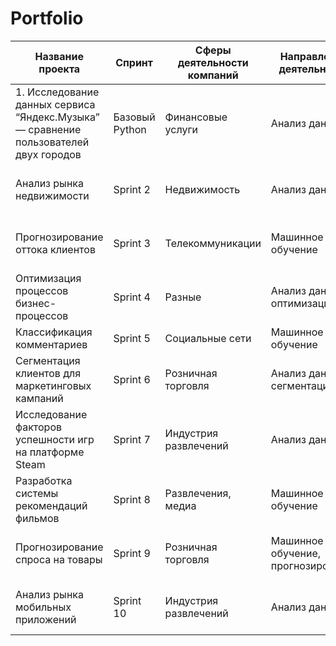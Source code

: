 # Portfolio

| Название проекта | Спринт | Сферы деятельности компаний | Направление деятельности | Навыки и инструменты |
|------------------|--------|----------------------------|--------------------------|----------------------|
| 1. Исследование данных сервиса “Яндекс.Музыка” — сравнение пользователей двух городов | Базовый Python | Финансовые услуги | Анализ данных | Python, Pandas, Matplotlib |
| Анализ рынка недвижимости | Sprint 2 | Недвижимость | Анализ данных | Python, Pandas, Matplotlib, Seaborn |
| Прогнозирование оттока клиентов | Sprint 3 | Телекоммуникации | Машинное обучение | Python, Scikit-learn, Pandas, Matplotlib |
| Оптимизация процессов бизнес-процессов | Sprint 4 | Разные | Анализ данных, оптимизация | SQL, Python, Pandas, Seaborn, Matplotlib |
| Классификация комментариев | Sprint 5 | Социальные сети | Машинное обучение | Python, NLTK, Scikit-learn |
| Сегментация клиентов для маркетинговых кампаний | Sprint 6 | Розничная торговля | Анализ данных, сегментация | Python, Pandas, Scikit-learn |
| Исследование факторов успешности игр на платформе Steam | Sprint 7 | Индустрия развлечений | Анализ данных | Python, Pandas, Matplotlib, Seaborn, Scikit-learn |
| Разработка системы рекомендаций фильмов | Sprint 8 | Развлечения, медиа | Машинное обучение | Python, Scikit-learn, Pandas, Matplotlib |
| Прогнозирование спроса на товары | Sprint 9 | Розничная торговля | Машинное обучение, прогнозирование | Python, Scikit-learn, Pandas, Matplotlib |
| Анализ рынка мобильных приложений | Sprint 10 | Индустрия развлечений | Анализ данных | Python, Pandas, Matplotlib, Seaborn |
